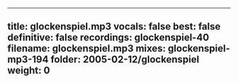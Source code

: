 
---
title: glockenspiel.mp3
vocals: false
best: false
definitive: false
recordings: glockenspiel-40
filename: glockenspiel.mp3
mixes: glockenspiel-mp3-194
folder: 2005-02-12/glockenspiel
weight: 0
---
